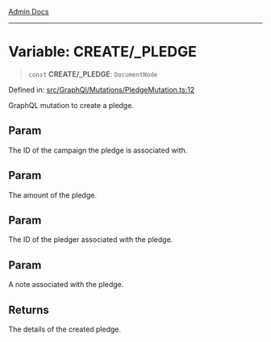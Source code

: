 [Admin Docs](/)

***

# Variable: CREATE/_PLEDGE

> `const` **CREATE/_PLEDGE**: `DocumentNode`

Defined in: [src/GraphQl/Mutations/PledgeMutation.ts:12](https://github.com/PalisadoesFoundation/talawa-admin/blob/main/src/GraphQl/Mutations/PledgeMutation.ts#L12)

GraphQL mutation to create a pledge.

## Param

The ID of the campaign the pledge is associated with.

## Param

The amount of the pledge.

## Param

The ID of the pledger associated with the pledge.

## Param

A note associated with the pledge.

## Returns

The details of the created pledge.
